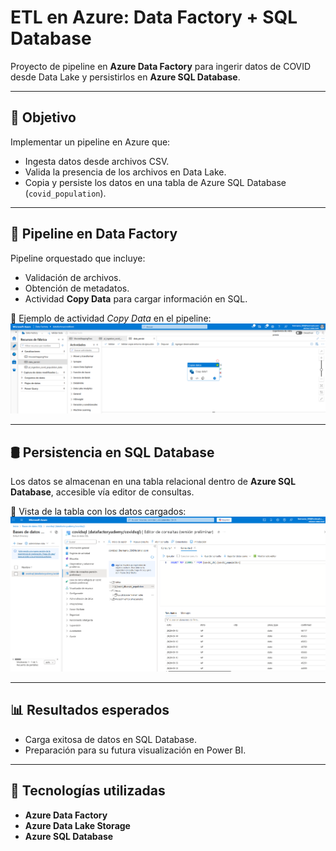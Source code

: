 # ETL en Azure: Data Factory + SQL Database

Proyecto de pipeline en **Azure Data Factory** para ingerir datos de COVID desde Data Lake y 
persistirlos en **Azure SQL Database**.  

---

## 🎯 Objetivo
Implementar un pipeline en Azure que:
- Ingesta datos desde archivos CSV.
- Valida la presencia de los archivos en Data Lake.
- Copia y persiste los datos en una tabla de Azure SQL Database (`covid_population`).

---

## 🚀 Pipeline en Data Factory
Pipeline orquestado que incluye:
- Validación de archivos.
- Obtención de metadatos.
- Actividad **Copy Data** para cargar información en SQL.

📸 Ejemplo de actividad *Copy Data* en el pipeline:
![Copy Data Pipeline](pictures/copy_data_pipeline.PNG)

---

## 🛢️ Persistencia en SQL Database
Los datos se almacenan en una tabla relacional dentro de **Azure SQL Database**, accesible vía editor de consultas.  

📸 Vista de la tabla con los datos cargados:
![SQL Database](pictures/sql_database.PNG)

---

## 📊 Resultados esperados
- Carga exitosa de datos en SQL Database.
- Preparación para su futura visualización en Power BI.

---

## 🔧 Tecnologías utilizadas
- **Azure Data Factory**
- **Azure Data Lake Storage**
- **Azure SQL Database**


